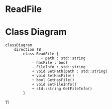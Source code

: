 # ReadFile

# Class Diagram

```mermaid
classDiagram
  	direction TB
  		class ReadFile {
    			- path : std::string
			- hasFile : bool
			- FileInfo : std::string
			+ void SetPath(path : std::string)
			+ void SetHasFile()
			+ bool GetHasFile()
			+ void SetFileInfo()
			+ std::string GetFileInfo()
  		}

```



11
